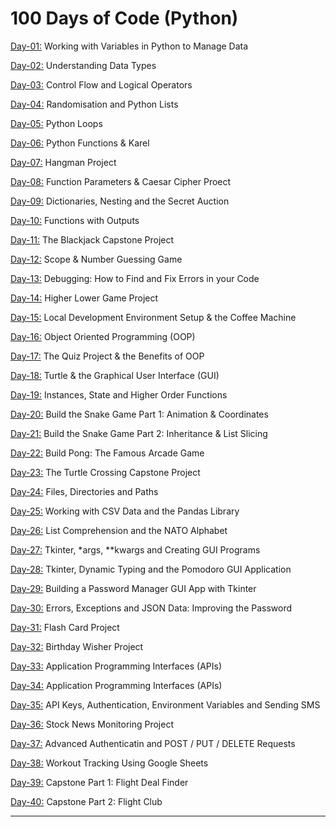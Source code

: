 # 100 Days of Code (Python)

[Day-01:](https://github.com/Aniruddh-482/Python-Bootcamp/tree/main/001) Working with Variables in Python to Manage Data <br>

[Day-02:](https://github.com/Aniruddh-482/Python-Bootcamp/tree/main/002) Understanding Data Types <br>

[Day-03:](https://github.com/Aniruddh-482/Python-Bootcamp/tree/main/003) Control Flow and Logical Operators <br>

[Day-04:](https://github.com/Aniruddh-482/Python-Bootcamp/tree/main/004) Randomisation and Python Lists <br>

[Day-05:](https://github.com/Aniruddh-482/Python-Bootcamp/tree/main/005) Python Loops <br>

[Day-06:](https://github.com/Aniruddh-482/Python-Bootcamp/tree/main/006) Python Functions & Karel <br>

[Day-07:](https://github.com/Aniruddh-482/Python-Bootcamp/tree/main/007) Hangman Project <br>

[Day-08:](https://github.com/Aniruddh-482/Python-Bootcamp/tree/main/008) Function Parameters & Caesar Cipher Proect <br>

[Day-09:](https://github.com/Aniruddh-482/Python-Bootcamp/tree/main/009) Dictionaries, Nesting and the Secret Auction <br>

[Day-10:](https://github.com/Aniruddh-482/Python-Bootcamp/tree/main/010) Functions with Outputs <br>

[Day-11:](https://github.com/Aniruddh-482/Python-Bootcamp/tree/main/011) The Blackjack Capstone Project <br>

[Day-12:](https://github.com/Aniruddh-482/Python-Bootcamp/tree/main/012) Scope & Number Guessing Game <br>

[Day-13:](https://github.com/Aniruddh-482/Python-Bootcamp/tree/main/013) Debugging: How to Find and Fix Errors in your Code <br>

[Day-14:](https://github.com/Aniruddh-482/Python-Bootcamp/tree/main/014) Higher Lower Game Project <br>

[Day-15:](https://github.com/Aniruddh-482/Python-Bootcamp/tree/main/015) Local Development Environment Setup & the Coffee Machine <br>

[Day-16:](https://github.com/Aniruddh-482/Python-Bootcamp/tree/main/016) Object Oriented Programming (OOP) <br>

[Day-17:](https://github.com/Aniruddh-482/Python-Bootcamp/tree/main/017) The Quiz Project & the Benefits of OOP <br>

[Day-18:](https://github.com/Aniruddh-482/Python-Bootcamp/tree/main/018) Turtle & the Graphical User Interface (GUI) <br>

[Day-19:](https://github.com/Aniruddh-482/Python-Bootcamp/tree/main/019) Instances, State and Higher Order Functions <br>

[Day-20:](https://github.com/Aniruddh-482/Python-Bootcamp/tree/main/020) Build the Snake Game Part 1: Animation & Coordinates <br>

[Day-21:](https://github.com/Aniruddh-482/Python-Bootcamp/tree/main/021) Build the Snake Game Part 2: Inheritance & List Slicing <br>

[Day-22:](https://github.com/Aniruddh-482/Python-Bootcamp/tree/main/022) Build Pong: The Famous Arcade Game <br>

[Day-23:](https://github.com/Aniruddh-482/Python-Bootcamp/tree/main/023) The Turtle Crossing Capstone Project <br>

[Day-24:](https://github.com/Aniruddh-482/Python-Bootcamp/tree/main/024) Files, Directories and Paths <br>

[Day-25:](https://github.com/Aniruddh-482/Python-Bootcamp/tree/main/025) Working with CSV Data and the Pandas Library <br>

[Day-26:](https://github.com/Aniruddh-482/Python-Bootcamp/tree/main/026) List Comprehension and the NATO Alphabet <br>

[Day-27:](https://github.com/Aniruddh-482/Python-Bootcamp/tree/main/027) Tkinter, *args, **kwargs and Creating GUI Programs <br>

[Day-28:](https://github.com/Aniruddh-482/Python-Bootcamp/tree/main/028) Tkinter, Dynamic Typing and the Pomodoro GUI Application <br>

[Day-29:](https://github.com/Aniruddh-482/Python-Bootcamp/tree/main/029) Building a Password Manager GUI App with Tkinter <br>

[Day-30:](https://github.com/Aniruddh-482/Python-Bootcamp/tree/main/030) Errors, Exceptions and JSON Data: Improving the Password <br>

[Day-31:](https://github.com/Aniruddh-482/Python-Bootcamp/tree/main/031) Flash Card Project <br> 

[Day-32:](https://github.com/Aniruddh-482/Python-Bootcamp/tree/main/032) Birthday Wisher Project <br> 

[Day-33:](https://github.com/Aniruddh-482/Python-Bootcamp/tree/main/033) Application Programming Interfaces (APIs) <br> 

[Day-34:](https://github.com/Aniruddh-482/Python-Bootcamp/tree/main/034) Application Programming Interfaces (APIs) <br> 

[Day-35:](https://github.com/Aniruddh-482/Python-Bootcamp/tree/main/035) API Keys, Authentication, Environment Variables and Sending SMS <br> 

[Day-36:](https://github.com/Aniruddh-482/Python-Bootcamp/tree/main/036) Stock News Monitoring Project <br> 

[Day-37:](https://github.com/Aniruddh-482/Python-Bootcamp/tree/main/037) Advanced Authenticatin and POST / PUT / DELETE Requests <br> 

[Day-38:](https://github.com/Aniruddh-482/Python-Bootcamp/tree/main/038) Workout Tracking Using Google Sheets <br> 

[Day-39:](https://github.com/Aniruddh-482/Python-Bootcamp/tree/main/039) Capstone Part 1: Flight Deal Finder <br> 

[Day-40:](https://github.com/Aniruddh-482/Python-Bootcamp/tree/main/040) Capstone Part 2: Flight Club <br> 
<hr>
<!-- [Day-40:](https://github.com/Aniruddh-482/Python/tree/main/040)  <br> -->
